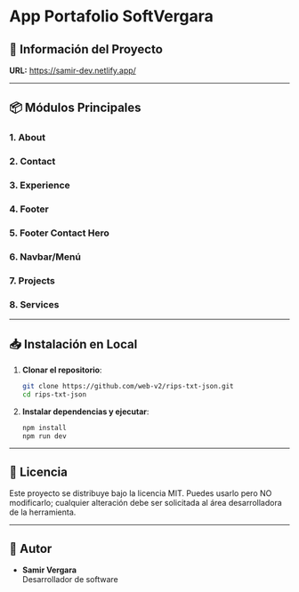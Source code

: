 # App Portafolio SoftVergara

## 🚀 Información del Proyecto

**URL:** https://samir-dev.netlify.app/

---

## 📦 Módulos Principales

### 1. About

### 2. Contact

### 3. Experience

### 4. Footer

### 5. Footer Contact Hero

### 6. Navbar/Menú

### 7. Projects

### 8. Services

---

## 📥 Instalación en Local

1. **Clonar el repositorio**:

   ```bash
   git clone https://github.com/web-v2/rips-txt-json.git
   cd rips-txt-json
   ```

2. **Instalar dependencias y ejecutar**:

   ```bash
   npm install
   npm run dev
   ```

---

## 📜 Licencia

Este proyecto se distribuye bajo la licencia MIT. Puedes usarlo pero NO modificarlo; cualquier alteración debe ser solicitada al área desarrolladora de la herramienta.

---

## 👤 Autor

- **Samir Vergara**  
  Desarrollador de software
